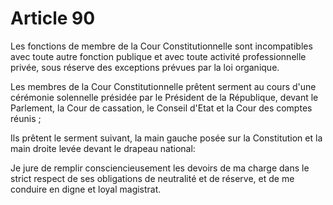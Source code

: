 # Article 90

Les fonctions de membre de la Cour Constitutionnelle sont incompatibles avec toute autre fonction publique et avec toute activité professionnelle privée, sous réserve des exceptions prévues par la loi organique.

Les membres de la Cour Constitutionnelle prêtent serment au cours d'une cérémonie solennelle présidée par le Président de la République, devant le Parlement, la Cour de cassation, le Conseil d'Etat et la Cour des comptes réunis ;

Ils prêtent le serment suivant, la main gauche posée sur la Constitution et la main droite levée devant le drapeau national:

Je jure de remplir consciencieusement les devoirs de ma charge dans le strict respect de ses obligations de neutralité et de réserve, et de me conduire en digne et loyal magistrat.